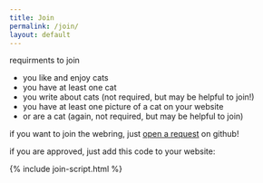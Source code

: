 ```yaml
---
title: Join
permalink: /join/
layout: default
---
```


requirments to join
- you like and enjoy cats
- you have at least one cat
- you write about cats (not required, but may be helpful to join!)
- you have at least one picture of a cat on your website
- or are a cat (again, not required, but may be helpful to join)

if you want to join the webring, just <a class="button" href="https://github.com/{{ site.repository }}/issues/new/choose">open a request</a>  on github!

if you are approved, just add this code to your website:

{% include join-script.html %}
